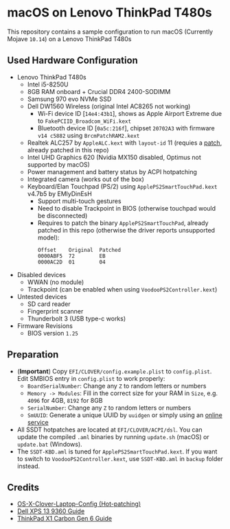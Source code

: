 # macOS on Lenovo ThinkPad T480s

This repository contains a sample configuration to run macOS (Currently Mojave `10.14`) on a Lenovo ThinkPad T480s

## Used Hardware Configuration

- Lenovo ThinkPad T480s
  - Intel i5-8250U
  - 8GB RAM onboard + Crucial DDR4 2400-SODIMM
  - Samsung 970 evo NVMe SSD
  - Dell DW1560 Wireless (original Intel AC8265 not working)
    - Wi-Fi device ID [`14e4:43b1`], shows as Apple Airport Extreme due to `FakePCIID_Broadcom_WiFi.kext`
    - Bluetooth device ID [`0a5c:216f`], chipset `20702A3` with firmware `v14 c5882` using `BrcmPatchRAM2.kext`
  - Realtek ALC257 by `AppleALC.kext` with `layout-id` 11 (requies a [patch][alc], already patched in this repo)
  - Intel UHD Graphics 620 (Nvidia MX150 disabled, Optimus not supported by macOS)
  - Power management and battery status by ACPI hotpatching
  - Integrated camera (works out of the box)
  - Keyboard/Elan Touchpad (PS/2) using `ApplePS2SmartTouchPad.kext` v4.7b5 by EMlyDinEsH
    - Support multi-touch gestures
    - Need to disable Trackpoint in BIOS (otherwise touchpad would be disconnected)
    - Requires to patch the binary `ApplePS2SmartTouchPad`, already patched in this repo (otherwise the driver reports unsupported model):
      ```
      Offset    Original  Patched
      0000ABF5  72        EB
      0000AC2D  01        04
      ```
- Disabled devices
  - WWAN (no module)
  - Trackpoint (can be enabled when using `VoodooPS2Controller.kext`)
- Untested devices
  - SD card reader
  - Fingerprint scanner
  - Thunderbolt 3 (USB type-c works)
- Firmware Revisions
  - BIOS version `1.25`

## Preparation

* (**Important**) Copy `EFI/CLOVER/config.example.plist` to `config.plist`. Edit SMBIOS entry in `config.plist` to work properly:
  - `BoardSerialNumber`: Change any `Z` to random letters or numbers
  - `Memory -> Modules`: Fill in the correct size for your RAM in `Size`, e.g. `4096` for 4GB, `8192` for 8GB
  - `SerialNumber`: Change any `Z` to random letters or numbers
  - `SmUUID`: Generate a unique UUID by `uuidgen` or simply using an [online service][uuid]
* All SSDT hotpatches are located at `EFI/CLOVER/ACPI/dsl`. You can update the compiled `.aml` binaries by running `update.sh` (macOS) or `update.bat` (Windows).
* The `SSDT-KBD.aml` is tuned for `ApplePS2SmartTouchPad.kext`. If you want to switch to `VoodooPS2Controller.kext`, use `SSDT-KBD.aml` in `backup` folder instead.

## Credits

- [OS-X-Clover-Laptop-Config (Hot-patching)](https://github.com/RehabMan/OS-X-Clover-Laptop-Config)
- [Dell XPS 13 9360 Guide](https://github.com/the-darkvoid/XPS9360-macOS)
- [ThinkPad X1 Carbon Gen 6 Guide](https://github.com/tylernguyen/x1c6-hackintosh)

[alc]: https://github.com/acidanthera/AppleALC/pull/324
[clover]: https://www.tonymacx86.com/threads/guide-booting-the-os-x-installer-on-laptops-with-clover.148093/
[uuid]: https://www.uuidgenerator.net/
